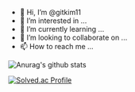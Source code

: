 - 👋 Hi, I’m @gitkim11
- 👀 I’m interested in ...
- 🌱 I’m currently learning ...
- 💞️ I’m looking to collaborate on ...
- 📫 How to reach me ...

![Anurag's github stats](https://github-readme-stats.vercel.app/api?username=gitkim11&show_icons=true&theme=tokyonight)
<br>

[![Solved.ac Profile](http://mazassumnida.wtf/api/v2/generate_badge?boj=pyemsmqf)](https://solved.ac/pyemsmqf/)


<!---
gitkim11/gitkim11 is a ✨ special ✨ repository because its `README.md` (this file) appears on your GitHub profile.
You can click the Preview link to take a look at your changes.
--->

